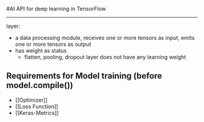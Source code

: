 #AI 
API for deep learning in TensorFlow

---
layer:
- a data processing module, receives one or more tensors as input, emits one or more tensors as output
- has weight as status
	- flatten, pooling, dropout layer does not have any learning weight

## Requirements for Model training (before model.compile())
- [[Optimizer]]
- [[Loss Function]]
- [[Keras-Metrics]]
